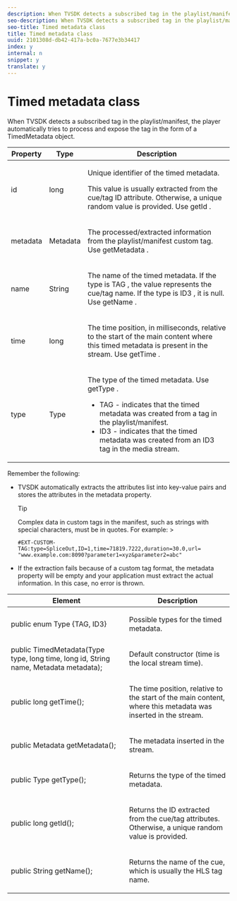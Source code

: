 ```yaml
---
description: When TVSDK detects a subscribed tag in the playlist/manifest, the player automatically tries to process and expose the tag in the form of a TimedMetadata object.
seo-description: When TVSDK detects a subscribed tag in the playlist/manifest, the player automatically tries to process and expose the tag in the form of a TimedMetadata object.
seo-title: Timed metadata class
title: Timed metadata class
uuid: 2101308d-db42-417a-bc0a-7677e3b34417
index: y
internal: n
snippet: y
translate: y
---
```


# Timed metadata class

When TVSDK detects a subscribed tag in the playlist/manifest, the player automatically tries to process and expose the tag in the form of a TimedMetadata object.



<table id="table_FFC56AC5B1E04DA99C9309C0223ABA90"> 
 <thead> 
  <tr> 
   <th colname="col1" class="entry"> Property </th> 
   <th colname="col02" class="entry"> Type </th> 
   <th colname="col2" class="entry"> Description </th> 
  </tr> 
 </thead>
 <tbody> 
  <tr> 
   <td colname="col1"> <span class="codeph"> id </span> </td> 
   <td colname="col02"> long </td> 
   <td colname="col2"> <p>Unique identifier of the timed metadata. </p> <p>This value is usually extracted from the cue/tag ID attribute. Otherwise, a unique random value is provided. Use <span class="codeph"> getId </span>. </p> </td> 
  </tr> 
  <tr> 
   <td colname="col1"> <span class="codeph"> metadata </span> </td> 
   <td colname="col02"> Metadata </td> 
   <td colname="col2"> <p>The processed/extracted information from the playlist/manifest custom tag. Use <span class="codeph"> getMetadata </span>. </p> </td> 
  </tr> 
  <tr> 
   <td colname="col1"> <span class="codeph"> name </span> </td> 
   <td colname="col02"> String </td> 
   <td colname="col2"> <p>The name of the timed metadata. If the type is <span class="codeph"> TAG </span>, the value represents the cue/tag name. If the type is <span class="codeph"> ID3 </span>, it is null. Use <span class="codeph"> getName </span>. </p> </td> 
  </tr> 
  <tr> 
   <td colname="col1"> <span class="codeph"> time </span> </td> 
   <td colname="col02"> long </td> 
   <td colname="col2"> <p>The time position, in milliseconds, relative to the start of the main content where this timed metadata is present in the stream. Use <span class="codeph"> getTime </span>. </p> </td> 
  </tr> 
  <tr> 
   <td colname="col1"> <span class="codeph"> type </span> </td> 
   <td colname="col02"> Type </td> 
   <td colname="col2"> <p>The type of the timed metadata. Use <span class="codeph"> getType </span>. 
     <ul id="ul_70FBFB33E9F846D8B38592560CCE9560"> 
      <li id="li_739D30561BFB4D9B97DF212E4880BA2C">TAG - indicates that the timed metadata was created from a tag in the playlist/manifest. </li> 
      <li id="li_E785E1DEF1CC4D9DBE7764E5D05EFAFC">ID3 - indicates that the timed metadata was created from an ID3 tag in the media stream. </li> 
     </ul> </p> </td> 
  </tr> 
 </tbody> 
</table>


<a id="section_737CC47997F74F80A3C5C6171ADE120E"></a>

Remember the following:
* TVSDK automatically extracts the attributes list into key-value pairs and stores the attributes in the metadata property. 
  >[!TIP]
  >
  >Complex data in custom tags in the manifest, such as strings with special characters, must be in quotes. For example:  >
  >```
  >#EXT-CUSTOM-TAG:type=SpliceOut,ID=1,time=71819.7222,duration=30.0,url= 
  >"www.example.com:8090?parameter1=xyz&parameter2=abc"
  >```


* If the extraction fails because of a custom tag format, the metadata property will be empty and your application must extract the actual information. In this case, no error is thrown.



<table id="table_1BAE98BF23F641A3A5709EBE37B327F6"> 
 <thead> 
  <tr> 
   <th colname="col1" class="entry"> Element </th> 
   <th colname="col2" class="entry"> Description </th> 
  </tr> 
 </thead>
 <tbody> 
  <tr> 
   <td colname="col1"> <span class="codeph"> public enum Type {TAG, ID3} </span> </td> 
   <td colname="col2"> <p>Possible types for the timed metadata. </p> </td> 
  </tr> 
  <tr> 
   <td colname="col1"> <span class="codeph"> public TimedMetadata(Type type, long time, long id, String name, Metadata metadata); </span> </td> 
   <td colname="col2"> <p>Default constructor (time is the local stream time). </p> </td> 
  </tr> 
  <tr> 
   <td colname="col1"> <span class="codeph"> public long getTime(); </span> </td> 
   <td colname="col2"> <p>The time position, relative to the start of the main content, where this metadata was inserted in the stream. </p> </td> 
  </tr> 
  <tr> 
   <td colname="col1"> <span class="codeph"> public Metadata getMetadata(); </span> </td> 
   <td colname="col2"> <p>The metadata inserted in the stream. </p> </td> 
  </tr> 
  <tr> 
   <td colname="col1"> <span class="codeph"> public Type getType(); </span> </td> 
   <td colname="col2"> <p>Returns the type of the timed metadata. </p> </td> 
  </tr> 
  <tr> 
   <td colname="col1"> <span class="codeph"> public long getId(); </span> </td> 
   <td colname="col2"> <p>Returns the ID extracted from the cue/tag attributes. Otherwise, a unique random value is provided. </p> </td> 
  </tr> 
  <tr> 
   <td colname="col1"> <span class="codeph"> public String getName(); </span> </td> 
   <td colname="col2"> <p>Returns the name of the cue, which is usually the HLS tag name. </p> </td> 
  </tr> 
 </tbody> 
</table>

